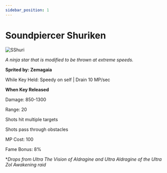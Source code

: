 ```yaml
---
sidebar_position: 1
---
```


# Soundpiercer Shuriken

![SShuri](https://vwiki.valorserver.com/api/item/picture/soundpiercer%20shuriken)

<i>A ninja star that is modified to be thrown at extreme speeds.</i>

**Sprited by: Zemagaia**

While Key Held: Speedy on self | Drain 10 MP/sec

**When Key Released**

Damage: 850-1300

Range: 20

Shots hit multiple targets

Shots pass through obstacles

MP Cost: 100

Fame Bonus: 8%

**Drops from Ultra The Vision of Aldragine and Ultra Aldragine of the Ultra Zol Awakening raid*
